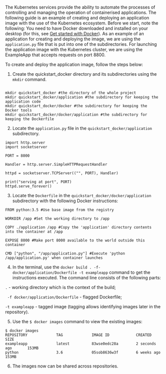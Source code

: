 The Kubernetes services provide the ability to automate the processes of controlling and managing the operation of containerised applications. The following guide is an example of creating and deploying an application image with the use of the Kubernetes ecosystem. Before we start, note the following:
You need to have Docker downloaded and installed on your desktop (for this, see [Get started with Docker](https://www.docker.com/get-started)). 
As an example of an application for creating and deploying the image, we are using the ``application.py`` file that is put into one of the subdirectories.
For launching the application image with the Kubernetes cluster, we are using the ExampleApp that accepts requests on port 8800.

To create and deploy the application image, follow the steps below:

1. Create the quickstart_docker directory and its subdirectories using the ``mkdir`` command.
```

mkdir quickstart_docker #the directory of the whole project
mkdir quickstart_docker/application #the subdirectory for keeping the application code 
mkdir quickstart_docker/docker #the subdirectory for keeping the Docker tools
mkdir quickstart_docker/docker/application #the subdirectory for keeping the Dockerfile
```

2. Locate the ``application.py`` file in the ``quickstart_docker/application`` subdirectory.

```
import http.server
import socketserver

PORT = 8000

Handler = http.server.SimpleHTTPRequestHandler

httpd = socketserver.TCPServer(("", PORT), Handler)

print("serving at port", PORT)
httpd.serve_forever()
```
3. Locate the ``Dockerfile`` in the ``quickstart_docker/docker/application`` subdirectory with the following Docker instructions:
```
FROM python:3.5 #Use base image from the registry

WORKDIR /app #Set the working directory to /app

COPY ./application /app #Copy the 'application' directory contents into the container at /app

EXPOSE 8000 #Make port 8000 available to the world outside this container

CMD ["python", "/app/application.py"] #Execute 'python /app/application.py' when container launches
```
4. In the terminal, use the ``docker build . -f-docker/application/Dockerfile -t exampleapp`` command to get the instructions executed. The command line consists of the following parts:

``.``  - working directory which is the context of the build;


`` -f docker/application/Dockerfile`` - flagged Dockerfile;


``-t exampleapp`` - tagged image (tagging allows identifying images later in the repository).


5. Use the ``$ docker images`` command to view the existing images:
```
$ docker images
REPOSITORY             TAG             IMAGE ID            CREATED             SIZE
exampleapp             latest          83wse0edc28a        2 seconds ago       153MB
python                 3.6             05sob8636w3f        6 weeks ago         153MB
```
6. The images now can be shared across repositories.

